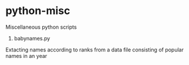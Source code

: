 # python-misc
Miscellaneous python scripts


1. babynames.py

Extacting names according to ranks from a data file consisting of popular names in an year
